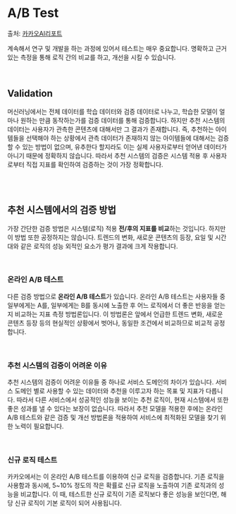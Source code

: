 # A/B Test

출처: [카카오AI리포트](https://brunch.co.kr/@kakao-it/72)

계속해서 연구 및 개발을 하는 과정에 있어서 테스트는 매우 중요합니다. 명확하고 근거있는 측정을 통해 로직 간의 비교를 하고, 개선을 시킬 수 있습니다.

<br>

## Validation

머신러닝에서는 전체 데이터를 학습 데이터와 검증 데이터로 나누고, 학습한 모델이 얼마나 원하는 만큼 동작하는가를 검증 데이터를 통해 검증합니다. 하지만 추천 시스템의 데이터는 사용자가 관측한 콘텐츠에 대해서만 그 결과가 존재합니다. 즉, 추천하는 아이템들을 선택해야 하는 상황에서 관측 데이터가 존재하지 않는 아이템들에 대해서는 검증할 수 있는 방법이 없으며, 유추한다 할지라도 이는 실제 사용자로부터 얻어낸 데이터가 아니기 때문에 정확하지 않습니다. 따라서 추천 시스템의 검증은 시스템 적용 후 사용자로부터 직접 지표를 확인하여 검증하는 것이 가장 정확합니다.

<br>

<br>

## 추천 시스템에서의 검증 방법

가장 간단한 검증 방법은 시스템(로직) 적용 **전/후의 지표를 비교**하는 것입니다. 하지만 이 방법 또한 공정하지는 않습니다. 트렌드의 변화, 새로운 콘텐츠의 등장, 요일 및 시간대와 같은 로직의 성능 외적인 요소가 평가 결과에 크게 작용합니다.

<br>

### 온라인 A/B 테스트

다른 검증 방법으로 **온라인 A/B 테스트**가 있습니다. 온라인 A/B 테스트는 사용자들 중 일부에게는 A를, 일부에게는 B를 동시에 노출한 후 어느 로직에서 더 좋은 반응을 얻는지 비교하는 지표 측정 방법론입니다. 이 방법론은 앞에서 언급한 트렌드 변화, 새로운 콘텐츠 등장 등의 현실적인 상황에서 벗어나, 동일한 조건에서 비교하므로 비교적 공정합니다.

<br>

### 추천 시스템의 검증이 어려운 이유

추천 시스템의 검증이 어려운 이유들 중 하나로 서비스 도메인의 차이가 있습니다.  서비스 도메인 별로 사용할 수 있는 데이터와 추천을 이루고자 하는 목표 및 지표가 다릅니다. 따라서 다른 서비스에서 성공적인 성능을 보이는 추천 로직이, 현재 시스템에서 또한 좋은 성과를 낼 수 있다는 보장이 없습니다. 따라서 추천 모델을 적용한 후에는 온라인 A/B 테스트와 같은 검증 및 개선 방법론을 적용하여 서비스에 최적화된 모델을 찾기 위한 노력이 필요합니다.

<br>

### 신규 로직 테스트

카카오에서는 이 온라인 A/B 테스트를 이용하여 신규 로직을 검증합니다. 기존 로직을 사용함과 동시에, 5~10% 정도의 작은 확률로 신규 로직을 노출하여 기존 로직과의 성능을 비교합니다. 이 때, 테스트한 신규 로직이 기존 로직보다 좋은 성능을 보인다면, 해당 신규 로직이 기본 로직이 되어 사용됩니다.